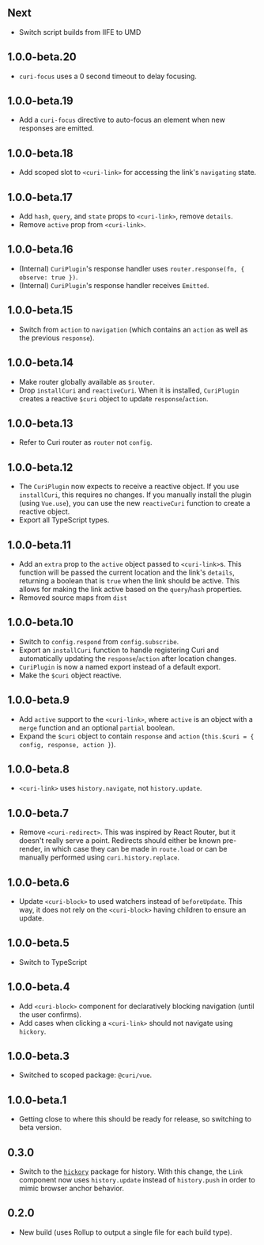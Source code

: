 ## Next

- Switch script builds from IIFE to UMD

## 1.0.0-beta.20

* `curi-focus` uses a 0 second timeout to delay focusing.

## 1.0.0-beta.19

* Add a `curi-focus` directive to auto-focus an element when new responses are emitted.

## 1.0.0-beta.18

* Add scoped slot to `<curi-link>` for accessing the link's `navigating` state.

## 1.0.0-beta.17

* Add `hash`, `query`, and `state` props to `<curi-link>`, remove `details`.
* Remove `active` prop from `<curi-link>`.

## 1.0.0-beta.16

* (Internal) `CuriPlugin`'s response handler uses `router.response(fn, { observe: true })`.
* (Internal) `CuriPlugin`'s response handler receives `Emitted`.

## 1.0.0-beta.15

* Switch from `action` to `navigation` (which contains an `action` as well as the previous `response`).

## 1.0.0-beta.14

* Make router globally available as `$router`.
* Drop `installCuri` and `reactiveCuri`. When it is installed, `CuriPlugin` creates a reactive `$curi` object to update `response`/`action`.

## 1.0.0-beta.13

* Refer to Curi router as `router` not `config`.

## 1.0.0-beta.12

* The `CuriPlugin` now expects to receive a reactive object. If you use `installCuri`, this requires no changes. If you manually install the plugin (using `Vue.use`), you can use the new `reactiveCuri` function to create a reactive object.
* Export all TypeScript types.

## 1.0.0-beta.11

* Add an `extra` prop to the `active` object passed to `<curi-link>`s. This function will be passed the current location and the link's `details`, returning a boolean that is `true` when the link should be active. This allows for making the link active based on the `query`/`hash` properties.
* Removed source maps from `dist`

## 1.0.0-beta.10

* Switch to `config.respond` from `config.subscribe`.
* Export an `installCuri` function to handle registering Curi and automatically updating the `response`/`action` after location changes.
* `CuriPlugin` is now a named export instead of a default export.
* Make the `$curi` object reactive.

## 1.0.0-beta.9

* Add `active` support to the `<curi-link>`, where `active` is an object with a `merge` function and an optional `partial` boolean.
* Expand the `$curi` object to contain `response` and `action` (`this.$curi = { config, response, action }`).

## 1.0.0-beta.8

* `<curi-link>` uses `history.navigate`, not `history.update`.

## 1.0.0-beta.7

* Remove `<curi-redirect>`. This was inspired by React Router, but it doesn't really serve a point. Redirects should either be known pre-render, in which case they can be made in `route.load` or can be manually performed using `curi.history.replace`.

## 1.0.0-beta.6

* Update `<curi-block>` to used watchers instead of `beforeUpdate`. This way, it does not rely on the `<curi-block>` having children to ensure an update.

## 1.0.0-beta.5

* Switch to TypeScript

## 1.0.0-beta.4

* Add `<curi-block>` component for declaratively blocking navigation (until the user confirms).
* Add cases when clicking a `<curi-link>` should not navigate using `hickory`.

## 1.0.0-beta.3

* Switched to scoped package: `@curi/vue`.

## 1.0.0-beta.1

* Getting close to where this should be ready for release, so switching to beta version.

## 0.3.0

* Switch to the [`hickory`](https://github.com/pshrmn/hickory) package for history. With this change, the `Link` component now uses `history.update` instead of `history.push` in order to mimic browser anchor behavior.

## 0.2.0

* New build (uses Rollup to output a single file for each build type).
